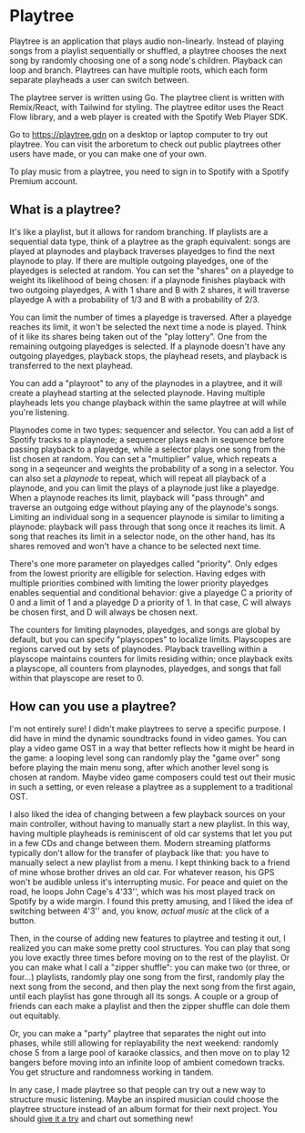# Playtree

Playtree is an application that plays audio non-linearly. Instead of playing songs from a playlist sequentially or shuffled, a playtree chooses the next song by randomly choosing one of a song node's children. Playback can loop and branch. Playtrees can have multiple roots, which each form separate playheads a user can switch between.

The playtree server is written using Go. The playtree client is written with Remix/React, with Tailwind for styling. The playtree editor uses the React Flow library, and a web player is created with the Spotify Web Player SDK.

Go to https://playtree.gdn on a desktop or laptop computer to try out playtree. You can visit the arboretum to check out public playtrees other users have made, or you can make one of your own.

To play music from a playtree, you need to sign in to Spotify with a Spotify Premium account.

## What is a playtree?
It's like a playlist, but it allows for random branching. If playlists are a sequential data type, think of a playtree as the graph equivalent: songs are played at playnodes and playback traverses playedges to find the next playnode to play. If there are multiple outgoing playedges, one of the playedges is selected at random. You can set the "shares" on a playedge to weight its likelihood of being chosen: if a playnode finishes playback with two outgoing playedges, A with 1 share and B with 2 shares, it will traverse playedge A with a probability of 1/3 and B with a probability of 2/3.

You can limit the number of times a playedge is traversed. After a playedge reaches its limit, it won't be selected the next time a node is played. Think of it like its shares being taken out of the "play lottery". One from the remaining outgoing playedges is selected. If a playnode doesn't have any outgoing playedges, playback stops, the playhead resets, and playback is transferred to the next playhead.

You can add a "playroot" to any of the playnodes in a playtree, and it will create a playhead starting at the selected playnode. Having multiple playheads lets you change playback within the same playtree at will while you're listening.

Playnodes come in two types: sequencer and selector. You can add a list of Spotify tracks to a playnode; a sequencer plays each in sequence before passing playback to a playedge, while a selector plays one song from the list chosen at random. You can set a "multiplier" value, which repeats a song in a seqeuncer and weights the probability of a song in a selector. You can also set a _playnode_ to repeat, which will repeat all playback of a playnode, and you can limit the plays of a playnode just like a playedge. When a playnode reaches its limit, playback will "pass through" and traverse an outgoing edge without playing any of the playnode's songs. Limiting an individual song in a sequencer playnode is similar to limiting a playnode: playback will pass through that song once it reaches its limit. A song that reaches its limit in a selector node, on the other hand, has its shares removed and won't have a chance to be selected next time.

There's one more parameter on playedges called "priority". Only edges from the lowest priority are elligible for selection. Having edges with multiple priorities combined with limiting the lower priority playedges enables sequential and conditional behavior: give a playedge C a priority of 0 and a limit of 1 and a playedge D a priority of 1. In that case, C will always be chosen first, and D will always be chosen next.

The counters for limiting playnodes, playedges, and songs are global by default, but you can specify "playscopes" to localize limits. Playscopes are regions carved out by sets of playnodes. Playback travelling within a playscope maintains counters for limits residing within; once playback exits a playscope, all counters from playnodes, playedges, and songs that fall within that playscope are reset to 0.

## How can you use a playtree?
I'm not entirely sure! I didn't make playtrees to serve a specific purpose. I did have in mind the dynamic soundtracks found in video games. You can play a video game OST in a way that better reflects how it might be heard in the game: a looping level song can randomly play the "game over" song before playing the main menu song, after which another level song is chosen at random. Maybe video game composers could test out their music in such a setting, or even release a playtree as a supplement to a traditional OST.

I also liked the idea of changing between a few playback sources on your main controller, without having to manually start a new playlist. In this way, having multiple playheads is reminiscent of old car systems that let you put in a few CDs and change between them. Modern streaming platforms typically don't allow for the transfer of playback like that: you have to manually select a new playlist from a menu. I kept thinking back to a friend of mine whose brother drives an old car. For whatever reason, his GPS won't be audible unless it's interrupting music. For peace and quiet on the road, he loops John Cage's 4'33'', which was his most played track on Spotify by a wide margin. I found this pretty amusing, and I liked the idea of switching between 4'3'' and, you know, _actual music_ at the click of a button.

Then, in the course of adding new features to playtree and testing it out, I realized you can make some pretty cool structures. You can play that song you love exactly three times before moving on to the rest of the playlist. Or you can make what I call a "zipper shuffle": you can make two (or three, or four...) playlists, randomly play one song from the first, randomly play the next song from the second, and then play the next song from the first again, until each playlist has gone through all its songs. A couple or a group of friends can each make a playlist and then the zipper shuffle can dole them out equitably.

Or, you can make a "party" playtree that separates the night out into phases, while still allowing for replayability the next weekend: randomly chose 5 from a large pool of karaoke classics, and then move on to play 12 bangers before moving into an infinite loop of ambient comedown tracks. You get structure and randomness working in tandem.

In any case, I made playtree so that people can try out a new way to structure music listening. Maybe an inspired musician could choose the playtree structure instead of an album format for their next project. You should [give it a try](https://playtree.gdn) and chart out something new!
